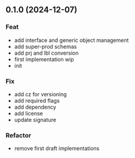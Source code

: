 ## 0.1.0 (2024-12-07)

### Feat

- add interface and generic object management
- add super-prod schemas
- add prj and lbl conversion
- first implementation wip
- init

### Fix

- add cz for versioning
- add required flags
- add dependency
- add license
- update signature

### Refactor

- remove first draft implementations

